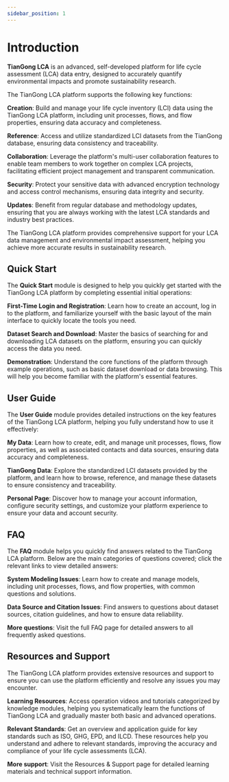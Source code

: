 ```yaml
---
sidebar_position: 1
---
```


# Introduction

**TianGong LCA** is an advanced, self-developed platform for life cycle assessment (LCA) data entry, designed to accurately quantify environmental impacts and promote sustainability research.

The TianGong LCA platform supports the following key functions:

  **Creation**: Build and manage your life cycle inventory (LCI) data using the TianGong LCA platform, including unit processes, flows, and flow properties, ensuring data accuracy and completeness.

  **Reference**: Access and utilize standardized LCI datasets from the TianGong database, ensuring data consistency and traceability.

  **Collaboration**: Leverage the platform's multi-user collaboration features to enable team members to work together on complex LCA projects, facilitating efficient project management and transparent communication.

  **Security**: Protect your sensitive data with advanced encryption technology and access control mechanisms, ensuring data integrity and security.

  **Updates**: Benefit from regular database and methodology updates, ensuring that you are always working with the latest LCA standards and industry best practices.

The TianGong LCA platform provides comprehensive support for your LCA data management and environmental impact assessment, helping you achieve more accurate results in sustainability research. 

## Quick Start

The **Quick Start** module is designed to help you quickly get started with the TianGong LCA platform by completing essential initial operations:

  **First-Time Login and Registration**: Learn how to create an account, log in to the platform, and familiarize yourself with the basic layout of the main interface to quickly locate the tools you need.

  **Dataset Search and Download**: Master the basics of searching for and downloading LCA datasets on the platform, ensuring you can quickly access the data you need.

  **Demonstration**: Understand the core functions of the platform through example operations, such as basic dataset download or data browsing. This will help you become familiar with the platform's essential features.

## User Guide

The **User Guide** module provides detailed instructions on the key features of the TianGong LCA platform, helping you fully understand how to use it effectively:

  **My Data**: Learn how to create, edit, and manage unit processes, flows, flow properties, as well as associated contacts and data sources, ensuring data accuracy and completeness.

  **TianGong Data**: Explore the standardized LCI datasets provided by the platform, and learn how to browse, reference, and manage these datasets to ensure consistency and traceability.

  **Personal Page**: Discover how to manage your account information, configure security settings, and customize your platform experience to ensure your data and account security.

## FAQ

The **FAQ** module helps you quickly find answers related to the TianGong LCA platform. Below are the main categories of questions covered; click the relevant links to view detailed answers:

  **System Modeling Issues**: Learn how to create and manage models, including unit processes, flows, and flow properties, with common questions and solutions.

  **Data Source and Citation Issues**: Find answers to questions about dataset sources, citation guidelines, and how to ensure data reliability.

  **More questions**: Visit the full FAQ page for detailed answers to all frequently asked questions.

## Resources and Support

The TianGong LCA platform provides extensive resources and support to ensure you can use the platform efficiently and resolve any issues you may encounter. 

  **Learning Resources**: Access operation videos and tutorials categorized by knowledge modules, helping you systematically learn the functions of TianGong LCA and gradually master both basic and advanced operations.

  **Relevant Standards**: Get an overview and application guide for key standards such as ISO, GHG, EPD, and ILCD. These resources help you understand and adhere to relevant standards, improving the accuracy and compliance of your life cycle assessments (LCA).

  **More support**: Visit the Resources & Support page for detailed learning materials and technical support information.
